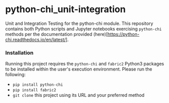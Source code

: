 # python-chi_unit-integration

Unit and Integration Testing for the python-chi module. This repository contains both Python scripts and Jupyter notebooks exercising `python-chi` methods per the documentation provided (here)[https://python-chi.readthedocs.io/en/latest/].

### Installation

Running this project requires the `python-chi` and `fabric2` Python3 packages to be installed within the user's execution environment. Please run the following:
* `pip install python-chi`
* `pip install fabric2`
* `git clone` this project using its URL and your preferred method
